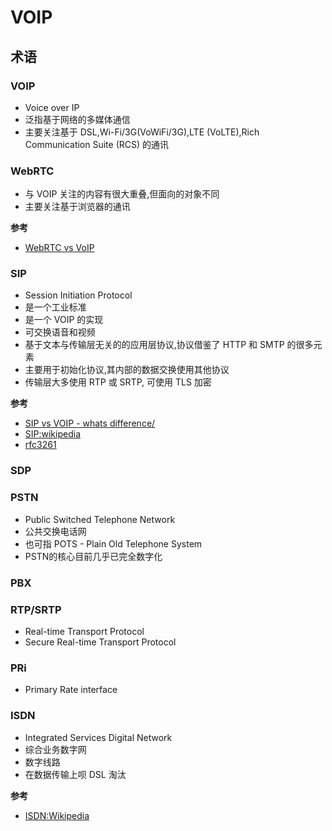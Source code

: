 # VOIP

## 术语

### VOIP
* Voice over IP
* 泛指基于网络的多媒体通信
* 主要关注基于 DSL,Wi-Fi/3G(VoWiFi/3G),LTE (VoLTE),Rich Communication Suite (RCS) 的通讯

### WebRTC
* 与 VOIP 关注的内容有很大重叠,但面向的对象不同
* 主要关注基于浏览器的通讯

__参考__
* [WebRTC vs VoIP](http://www.voip-info.org/wiki/view/WebRTC+vs+VoIP)

### SIP
* Session Initiation Protocol
* 是一个工业标准
* 是一个 VOIP 的实现
* 可交换语音和视频
* 基于文本与传输层无关的的应用层协议,协议借鉴了 HTTP 和 SMTP 的很多元素
* 主要用于初始化协议,其内部的数据交换使用其他协议
* 传输层大多使用 RTP 或 SRTP, 可使用 TLS 加密

__参考__

* [SIP vs VOIP - whats difference/](http://www.sip.us/sip-vs-voip-whats-difference/)
* [SIP:wikipedia](https://en.wikipedia.org/wiki/Session_Initiation_Protocol)
* [rfc3261](https://tools.ietf.org/html/rfc3261)

### SDP

### PSTN
* Public Switched Telephone Network
* 公共交换电话网
* 也可指 POTS - Plain Old Telephone System
* PSTN的核心目前几乎已完全数字化

### PBX

### RTP/SRTP
* Real-time Transport Protocol
* Secure Real-time Transport Protocol

### PRi
* Primary Rate interface











### ISDN
* Integrated Services Digital Network
* 综合业务数字网
* 数字线路
* 在数据传输上呗 DSL 淘汰

__参考__
* [ISDN:Wikipedia](https://en.wikipedia.org/wiki/Integrated_Services_Digital_Network)
